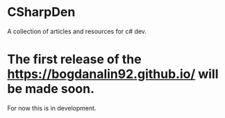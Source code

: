 # CSharpDen
A collection of articles and resources for c# dev.

# The first release of the https://bogdanalin92.github.io/ will be made soon.
For now this is in development.
